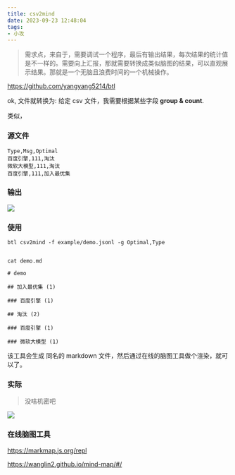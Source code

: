 ```yaml
---
title: csv2mind
date: 2023-09-23 12:48:04
tags:
- 小攻 
---
```



> 需求点，来自于，需要调试一个程序，最后有输出结果，每次结果的统计值是不一样的。需要向上汇报，那就需要转换成类似脑图的结果，可以直观展示结果。那就是一个无脑且浪费时间的一个机械操作。

https://github.com/yangyang5214/btl

ok, 文件就转换为: 给定 csv 文件，我需要根据某些字段 **group & count**.

类似，

<!--more-->
### 源文件

```
Type,Msg,Optimal
百度引擎,111,淘汰
微软大模型,111,淘汰
百度引擎,111,加入最优集
```

### 输出

![](../images/ec61c00eb3f6959b160f01f78d6b00e4.png)


### 使用

```
btl csv2mind -f example/demo.jsonl -g Optimal,Type


cat demo.md

# demo

## 加入最优集 (1)

### 百度引擎 (1)

## 淘汰 (2)

### 百度引擎 (1)

### 微软大模型 (1)

```

该工具会生成 同名的 markdown 文件，然后通过在线的脑图工具做个渲染，就可以了。


### 实际

> 没啥机密吧

![](../images/f384df81f76bc213d89cc288e4efe9ae.png)


### 在线脑图工具

https://markmap.js.org/repl

https://wanglin2.github.io/mind-map/#/
